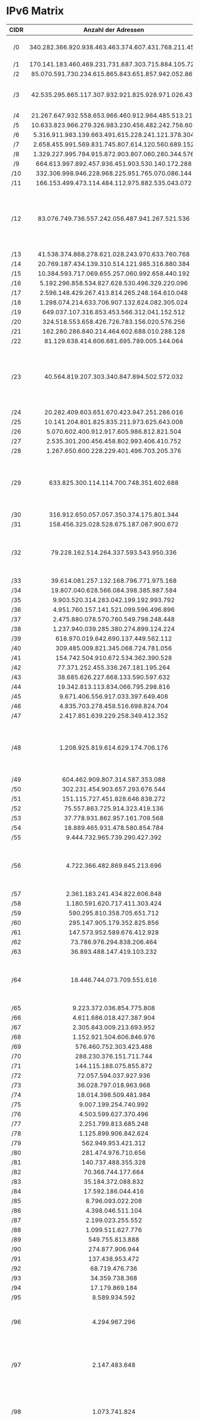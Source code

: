 # IPv6 Matrix 

| CIDR  | Anzahl der Adressen | IP-Adressbereich  | Bemerkungen |
| :--: | :---: | :---: | :--- |
| /0  | 340.282.366.920.938.463.463.374.607.431.768.211.456  | xxxx:xxxx:xxxx:xxxx:xxxx:xxxx:xxxx:xxxx | Gesamter IPv6-Adressbereich |
| /1  | 170.141.183.460.469.231.731.687.303.715.884.105.728  |  |  |
| /2  | 85.070.591.730.234.615.865.843.651.857.942.052.864  |  |  |
| /3  | 42.535.295.865.117.307.932.921.825.928.971.026.432  |  | Vorgesehener IPv6-Adressbereich für Unicast |
| /4  | 21.267.647.932.558.653.966.460.912.964.485.513.216  | 2xxx:xxxx:xxxx:xxxx:xxxx:xxxx:xxxx:xxxx  |  |
| /5  | 10.633.823.966.279.326.983.230.456.482.242.756.608  |  |  |
| /6  | 5.316.911.983.139.663.491.615.228.241.121.378.304  |  |  |
| /7  | 2.658.455.991.569.831.745.807.614.120.560.689.152  |  |  |
| /8  | 1.329.227.995.784.915.872.903.807.060.280.344.576  | 20xx:xxxx:xxxx:xxxx:xxxx:xxxx:xxxx:xxxx  |  |
| /9  | 664.613.997.892.457.936.451.903.530.140.172.288  |  |  |
| /10  | 332.306.998.946.228.968.225.951.765.070.086.144  |  |  |
| /11  | 166.153.499.473.114.484.112.975.882.535.043.072  |  |  |
| /12  | 83.076.749.736.557.242.056.487.941.267.521.536  | 200x:xxxx:xxxx:xxxx:xxxx:xxxx:xxxx:xxxx  | Größte Netzgröße für RIR-Assignments (RIPE, ARIN, LACNIC, APNIC, AfriNIC) |
| /13  | 41.538.374.868.278.621.028.243.970.633.760.768  |  |  |
| /14  | 20.769.187.434.139.310.514.121.985.316.880.384  |  |  |
| /15  | 10.384.593.717.069.655.257.060.992.658.440.192  |  |  |
| /16  | 5.192.296.858.534.827.628.530.496.329.220.096  | 2001:xxxx:xxxx:xxxx:xxxx:xxxx:xxxx:xxxx  |  |
| /17  | 2.596.148.429.267.413.814.265.248.164.610.048  |  |  |
| /18  | 1.298.074.214.633.706.907.132.624.082.305.024  |  |  |
| /19  | 649.037.107.316.853.453.566.312.041.152.512  |  |  |
| /20  | 324.518.553.658.426.726.783.156.020.576.256  | 2001:xxx:xxxx:xxxx:xxxx:xxxx:xxxx:xxxx  |  |
| /21  | 162.280.286.840.214.464.602.688.010.288.128  |  |  |
| /22  | 81.129.638.414.606.681.695.789.005.144.064  |  |  |
| /23  | 40.564.819.207.303.340.847.894.502.572.032  |  | Kleinste Netzgröße für RIR-Assignments (RIPE, ARIN, LACNIC, APNIC, AfriNIC) |
| /24  | 20.282.409.603.651.670.423.947.251.286.016  | 2001:xx:xxxx:xxxx:xxxx:xxxx:xxxx:xxxx  |  |
| /25  | 10.141.204.801.825.835.211.973.625.643.008  |  |  |
| /26  | 5.070.602.400.912.917.605.986.812.821.504  |  |  |
| /27  | 2.535.301.200.456.458.802.993.406.410.752  |  |  |
| /28  | 1.267.650.600.228.229.401.496.703.205.376  | 2001:x:xxxx:xxxx:xxxx:xxxx:xxxx:xxxx  |  |
| /29  | 633.825.300.114.114.700.748.351.602.688  |  | Maximale unbegründete Netzgröße für LIRs bei RIPE, ARIN, LACNIC, APNIC, AfriNIC |
| /30  | 316.912.650.057.057.350.374.175.801.344  |  |  |
| /31  | 158.456.325.028.528.675.187.087.900.672  |  |  |
| /32  | 79.228.162.514.264.337.593.543.950.336  | 2001::xxxx:xxxx:xxxx:xxxx:xxxx:xxxx  | Kleinste Netzgröße für LIRs bei RIPE, ARIN, LACNIC, APNIC, AfriNIC |
| /33  | 39.614.081.257.132.168.796.771.975.168  |  |  |
| /34  | 19.807.040.628.566.084.398.385.987.584  |  |  |
| /35  | 9.903.520.314.283.042.199.192.993.792  |  |  |
| /36  | 4.951.760.157.141.521.099.596.496.896  | 2001::xxx:xxxx:xxxx:xxxx:xxxx:xxxx  |  |
| /37  | 2.475.880.078.570.760.549.798.248.448  |  |  |
| /38  | 1.237.940.039.285.380.274.899.124.224  |  |  |
| /39  | 618.970.019.642.690.137.449.562.112  |  |  |
| /40  | 309.485.009.821.345.068.724.781.056  | 2001::xx:xxxx:xxxx:xxxx:xxxx:xxxx  |  |
| /41  | 154.742.504.910.672.534.362.390.528  |  |  |
| /42  | 77.371.252.455.336.267.181.195.264  |  |  |
| /43  | 38.685.626.227.668.133.590.597.632  |  |  |
| /44  | 19.342.813.113.834.066.795.298.816  | 2001::x:xxxx:xxxx:xxxx:xxxx:xxxx  |  |
| /45  | 9.671.406.556.917.033.397.649.408  |  |  |
| /46  | 4.835.703.278.458.516.698.824.704  |  |  |
| /47  | 2.417.851.639.229.258.349.412.352  |  |  |
| /48  | 1.208.925.819.614.629.174.706.176  | 2001::xxxx:xxxx:xxxx:xxxx:xxxx  | Kleinste Netzgröße für Endbenutzer bei RIPE, ARIN, LACNIC, APNIC, AfriNIC |
| /49  | 604.462.909.807.314.587.353.088  |  |  |
| /50  | 302.231.454.903.657.293.676.544  |  |  |
| /51  | 151.115.727.451.828.646.838.272  |  |  |
| /52  | 75.557.863.725.914.323.419.136  | 2001::xxx:xxxx:xxxx:xxxx:xxxx  |  |
| /53  | 37.778.931.862.957.161.709.568  |  |  |
| /54  | 18.889.465.931.478.580.854.784  |  |  |
| /55  | 9.444.732.965.739.290.427.392  |  |  |
| /56  | 4.722.366.482.869.645.213.696  | 2001::xx:xxxx:xxxx:xxxx:xxxx  | Netzgröße zur Ermittlung der Effizienz, möglich für Heim-Netzwerke |
| /57  | 2.361.183.241.434.822.606.848  |  |  |
| /58  | 1.180.591.620.717.411.303.424  |  |  |
| /59  | 590.295.810.358.705.651.712  |  |  |
| /60  | 295.147.905.179.352.825.856  | 2001::x:xxxx:xxxx:xxxx:xxxx  |  |
| /61  | 147.573.952.589.676.412.928  |  |  |
| /62  | 73.786.976.294.838.206.464  |  |  |
| /63  | 36.893.488.147.419.103.232  |  |  |
| /64  | 18.446.744.073.709.551.616  | 2001::xxxx:xxxx:xxxx:xxxx  | Kleinstes empfohlenes einzelnes reales Netz (z.B. mit EUI-64) |
| /65  | 9.223.372.036.854.775.808  |  |  |
| /66  | 4.611.686.018.427.387.904  |  |  |
| /67  | 2.305.843.009.213.693.952  |  |  |
| /68  | 1.152.921.504.606.846.976  | 2001::xxx:xxxx:xxxx:xxxx  |  |
| /69  | 576.460.752.303.423.488  |  |  |
| /70  | 288.230.376.151.711.744  |  |  |
| /71  | 144.115.188.075.855.872  |  |  |
| /72  | 72.057.594.037.927.936  | 2001::xx:xxxx:xxxx:xxxx  |  |
| /73  | 36.028.797.018.963.968  |  |  |
| /74  | 18.014.398.509.481.984  |  |  |
| /75  | 9.007.199.254.740.992  |  |  |
| /76  | 4.503.599.627.370.496  | 2001::x:xxxx:xxxx:xxxx  |  |
| /77  | 2.251.799.813.685.248  |  |  |
| /78  | 1.125.899.906.842.624  |  |  |
| /79  | 562.949.953.421.312  |  |  |
| /80  | 281.474.976.710.656  | 2001::xxxx:xxxx:xxxx  |  |
| /81  | 140.737.488.355.328  |  |  |
| /82  | 70.368.744.177.664  |  |  |
| /83  | 35.184.372.088.832  |  |  |
| /84  | 17.592.186.044.416  | 2001::xxx:xxxx:xxxx  |  |
| /85  | 8.796.093.022.208  |  |  |
| /86  | 4.398.046.511.104  |  |  |
| /87  | 2.199.023.255.552  |  |  |
| /88  | 1.099.511.627.776  | 2001::xx:xxxx:xxxx  |  |
| /89  | 549.755.813.888  |  |  |
| /90  | 274.877.906.944  |  |  |
| /91  | 137.438.953.472  |  |  |
| /92  | 68.719.476.736  | 2001::x:xxxx:xxxx  |  |
| /93  | 34.359.738.368  |  |  |
| /94  | 17.179.869.184  |  |  |
| /95  | 8.589.934.592  |  |  |
| /96  | 4.294.967.296  | 2001::xxxx:xxxx  | Entspricht dem gesamten IPv4-Adressbereich |
| /97  | 2.147.483.648  |  | Entspricht sämtlichen IPv4-Adressen aller Class A-Netze |
| /98  | 1.073.741.824  |  | Entspricht sämtlichen IPv4-Adressen aller Class B-Netze |
| /99  | 536.870.912  |  | Entspricht sämtlichen IPv4-Adressen aller Class C-Netze |
| /100  | 268.435.456  | 2001::xxx:xxxx  | Entspricht sämtlichen IPv4-Adressen aller Class D- bzw. E-Netze |
| /101  | 134.217.728  |  |  |
| /102  | 67.108.864  |  |  |
| /103  | 33.554.432  |  |  |
| /104  | 16.777.216  | 2001::xx:xxxx  | Entspricht IPv4 /8 (Class A) |
| /105  | 8.388.608  |  | Entspricht IPv4 /9 |
| /106  | 4.194.304  |  | Entspricht IPv4 /10 |
| /107  | 2.097.152  |  | Entspricht IPv4 /11 |
| /108  | 1.048.576  | 2001::x:xxxx  | Entspricht IPv4 /12 |
| /109  | 524.288  |  | Entspricht IPv4 /13 |
| /110  | 262.144  |  | Entspricht IPv4 /14 |
| /111  | 131.072  |  | Entspricht IPv4 /15 |
| /112  | 65.536  | 2001::xxxx  | Entspricht IPv4 /16 (Class B) |
| /113  | 32.768  |  | Entspricht IPv4 /17 |
| /114  | 16.384  |  | Entspricht IPv4 /18 |
| /115  | 8.192  |  | Entspricht IPv4 /19 |
| /116  | 4.096  | 2001::xxx  | Entspricht IPv4 /20 |
| /117  | 2.048  |  | Entspricht IPv4 /21 |
| /118  | 1.024  |  | Entspricht IPv4 /22 |
| /119  | 512  |  | Entspricht IPv4 /23 |
| /120  | 256  | 2001::xx  | Entspricht IPv4 /24 (Class C) |
| /121  | 128  |  | Entspricht IPv4 /25 |
| /122  | 64  |  | Entspricht IPv4 /26 |
| /123  | 32  |  | Entspricht IPv4 /27 |
| /124  | 16  | 2001::x  | Entspricht IPv4 /28 |
| /125  | 8  |  | Entspricht IPv4 /29 |
| /126  | 4  |  | Entspricht IPv4 /30 |
| /127  | 2  |  | Entspricht IPv4 /31, gängig für Inter-Router-Verbindungen |
| /128  | 1  |  | Entspricht IPv4 /32, einzelne IPv6-Adresse |
